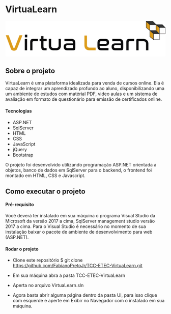 # VirtuaLearn
[![Logo](https://github.com/FabianoPretoJr/TCC-ETEC-VirtuaLearn/blob/master/VirtuaLearn/UI/img/1logo.png?raw=true "Logo")](https://github.com/FabianoPretoJr/TCC-ETEC-VirtuaLearn/blob/master/VirtuaLearn/UI/img/1logo.png?raw=true "Logo")
## Sobre o projeto
VirtuaLearn é uma plataforma idealizada para venda de cursos online. Ela é capaz de integrar um aprendizado profundo ao aluno, disponibilizando uma um ambiente de estudos com matérial PDF, video aulas e um sistema de avaliação em formato de questionário para emissão de certificados online.

#### Tecnologias
- ASP.NET
- SqlServer
- HTML
- CSS
- JavaScript
- jQuery
- Bootstrap

O projeto foi desenvolvido utilizando programação ASP.NET orientada a objetos, banco de dados em SqlServer para o backend, o frontend foi montado em HTML, CSS e Javascript.

## Como executar o projeto
#### Pré-requisito
Você deverá ter instalado em sua máquina o programa Visual Studio da Microsoft da versão 2017 a cima, SqlServer management studio versão 2017 a cima. Para o Visual Studio é necessário no momento de sua instalação baixar o pacote de ambiente de desenvolvimento para web (ASP.NET).

#### Rodar o projeto

- Clone este repositório $ git clone https://github.com/FabianoPretoJr/TCC-ETEC-VirtuaLearn.git

- Em sua máquina abra a pasta  TCC-ETEC-VirtuaLearn
- Aperta no arquivo VirtuaLearn.sln
- Agora basta abrir alguma página dentro da pasta UI, para isso clique com esquerde e aperte em Exibir no Navegador com o instalado em sua máquina.
